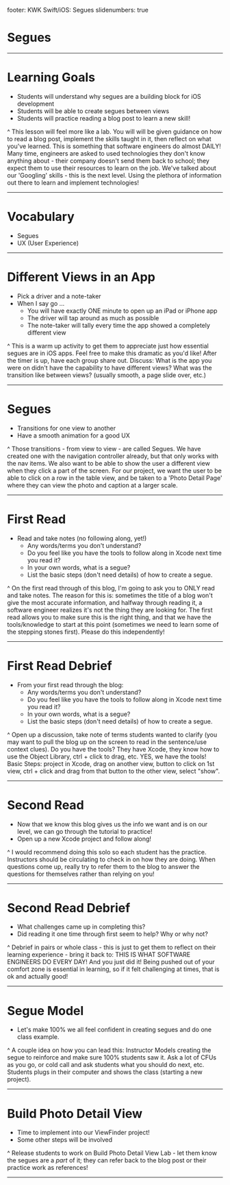 footer: KWK Swift/iOS: Segues
slidenumbers: true

# Segues

---

# Learning Goals

* Students will understand why segues are a building block for iOS development
* Students will be able to create segues between views
* Students will practice reading a blog post to learn a new skill!

^ This lesson will feel more like a lab. You will will be given guidance on how to read a blog post, implement the skills taught in it, then reflect on what you've learned. This is something that software engineers do almost DAILY! Many time, engineers are asked to used technologies they don't know anything about - their company doesn't send them back to school; they expect them to use their resources to learn on the job. We've talked about our 'Googling' skills - this is the next level. Using the plethora of information out there to learn and implement technologies!

---

# Vocabulary

* Segues
* UX (User Experience)

---

# Different Views in an App

* Pick a driver and a note-taker
* When I say go ...
  - You will have exactly ONE minute to open up an iPad or iPhone app
  - The driver will tap around as much as possible
  - The note-taker will tally every time the app showed a completely different view

^ This is a warm up activity to get them to appreciate just how essential segues are in iOS apps. Feel free to make this dramatic as you'd like! After the timer is up, have each group share out. Discuss: What is the app you were on didn't have the capability to have different views? What was the transition like between views? (usually smooth, a page slide over, etc.)

---

# Segues

* Transitions for one view to another
* Have a smooth animation for a good UX

^ Those transitions - from view to view - are called Segues. We have created one with the navigation controller already, but that only works with the nav items. We also want to be able to show the user a different view when they click a part of the screen. For our project, we want the user to be able to click on a row in the table view, and be taken to a 'Photo Detail Page' where they can view the photo and caption at a larger scale.

---

# First Read

* Read and take notes (no following along, yet!)
  - Any words/terms you don't understand?
  - Do you feel like you have the tools to follow along in Xcode next time you read it?
  - In your own words, what is a segue?
  - List the basic steps (don't need details) of how to create a segue.

^ On the first read through of this blog, I'm going to ask you to ONLY read and take notes. The reason for this is: sometimes the title of a blog won't give the most accurate information, and halfway through reading it, a software engineer realizes it's not the thing they are looking for. The first read allows you to make sure this is the right thing, and that we have the tools/knowledge to start at this point (sometimes we need to learn some of the stepping stones first). Please do this independently!

---

# First Read Debrief

* From your first read through the blog:
  - Any words/terms you don't understand?
  - Do you feel like you have the tools to follow along in Xcode next time you read it?
  - In your own words, what is a segue?
  - List the basic steps (don't need details) of how to create a segue.

^ Open up a discussion, take note of terms students wanted to clarify (you may want to pull the blog up on the screen to read in the sentence/use context clues).
Do you have the tools?  They have Xcode, they know how to use the Object Library, ctrl + click to drag, etc. YES, we have the tools!
Basic Steps: project in Xcode, drag on another view, button to click on 1st view, ctrl + click and drag from that button to the other view, select "show".

---

# Second Read

* Now that we know this blog gives us the info we want and is on our level, we can go through the tutorial to practice!
* Open up a new Xcode project and follow along!

^ I would recommend doing this solo so each student has the practice. Instructors should be circulating to check in on how they are doing. When questions come up, really try to refer them to the blog to answer the questions for themselves rather than relying on you!

---

# Second Read Debrief

* What challenges came up in completing this?
* Did reading it one time through first seem to help? Why or why not?

^ Debrief in pairs or whole class - this is just to get them to reflect on their learning experience - bring it back to: THIS IS WHAT SOFTWARE ENGINEERS DO EVERY DAY! And you just did it! Being pushed out of your comfort zone is essential in learning, so if it felt challenging at times, that is ok and actually good!

---

# Segue Model

* Let's make 100% we all feel confident in creating segues and do one class example.


^ A couple idea on how you can lead this:
Instructor Models creating the segue to reinforce and make sure 100% students saw it. Ask a lot of CFUs as you go, or cold call and ask students what you should do next, etc.
Students plugs in their computer and shows the class (starting a new project).

---

# Build Photo Detail View

* Time to implement into our ViewFinder project!
* Some other steps will be involved

^ Release students to work on Build Photo Detail View Lab - let them know the segues are a _part_ of it; they can refer back to the blog post or their practice work as references!

---
